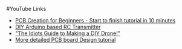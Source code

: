 #YouTube Links

* [PCB Creation for Beginners - Start to finish tutorial in 10 minutes](https://www.youtube.com/watch?v=MsdJgEinb34&ab_channel=TheHookUp)
* [DIY Arduino based RC Transmitter](https://www.youtube.com/watch?v=-BDCmwNssiw&ab_channel=HowToMechatronics)
* ["The Idiots Guide to Making a DIY Drone!"](https://www.youtube.com/watch?v=DeSDjjicGWY&ab_channel=GreatScott%21)
* [More detailed PCB board Design tutorial](https://www.youtube.com/watch?v=_x2fzKEjUGQ&list=PLXvLToQzgzdea0sQXmpY8k4tfiXpkYIwO)

